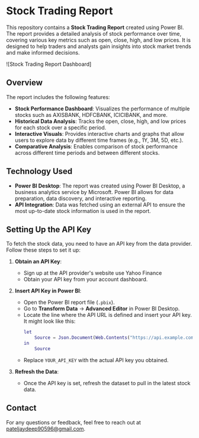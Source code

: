 # Stock Trading Report

This repository contains a **Stock Trading Report** created using Power BI. The report provides a detailed analysis of stock performance over time, covering various key metrics such as open, close, high, and low prices. It is designed to help traders and analysts gain insights into stock market trends and make informed decisions.

![Stock Trading Report Dashboard]

## Overview

The report includes the following features:

- **Stock Performance Dashboard**: Visualizes the performance of multiple stocks such as AXISBANK, HDFCBANK, ICICIBANK, and more.
- **Historical Data Analysis**: Tracks the open, close, high, and low prices for each stock over a specific period.
- **Interactive Visuals**: Provides interactive charts and graphs that allow users to explore data by different time frames (e.g., 1Y, 3M, 5D, etc.).
- **Comparative Analysis**: Enables comparison of stock performance across different time periods and between different stocks.

## Technology Used

- **Power BI Desktop**: The report was created using Power BI Desktop, a business analytics service by Microsoft. Power BI allows for data preparation, data discovery, and interactive reporting.
- **API Integration**: Data was fetched using an external API to ensure the most up-to-date stock information is used in the report.

## Setting Up the API Key

To fetch the stock data, you need to have an API key from the data provider. Follow these steps to set it up:

1. **Obtain an API Key**: 
   - Sign up at the API provider's website use Yahoo Finance
   - Obtain your API key from your account dashboard.

2. **Insert API Key in Power BI**:
   - Open the Power BI report file (`.pbix`).
   - Go to **Transform Data** -> **Advanced Editor** in Power BI Desktop.
   - Locate the line where the API URL is defined and insert your API key. It might look like this:
     ```m
     let
         Source = Json.Document(Web.Contents("https://api.example.com/data?symbol=AAPL&apikey=YOUR_API_KEY"))
     in
         Source
     ```
   - Replace `YOUR_API_KEY` with the actual API key you obtained.

3. **Refresh the Data**:
   - Once the API key is set, refresh the dataset to pull in the latest stock data.




## Contact

For any questions or feedback, feel free to reach out at pateljaydeep90596@gmail.com.

